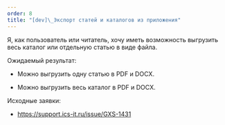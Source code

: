 ```yaml
---
order: 8
title: "[dev]\_Экспорт статей и каталогов из приложения"
---
```


Я, как пользователь или читатель, хочу иметь возможность выгрузить весь каталог или отдельную статью в виде файла.

Ожидаемый результат:

-  Можно выгрузить одну статью в PDF и DOCX.

-  Можно выгрузить весь каталог в PDF и DOCX.



Исходные заявки:

-  https://support.ics-it.ru/issue/GXS-1431